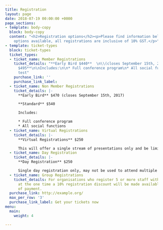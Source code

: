 ```yaml
---
title: Registration
layout: page
date: 2018-07-19 00:00:00 +0000
page_sections:
- template: body-copy
  block: body-copy
  content: "<h2>Registration options</h2><p>Please find information below on all registration
    options available, all registrations are inclusive of 10% GST.</p>"
- template: ticket-types
  block: ticket-types
  ticket_types:
  - ticket_name: Member Registrations
    ticket_details: "**Early Bird $440**  \n\\(closes September 15th, 2017)\n\n**Standard
      $495**\n\nIncludes:\n\n* Full conference program\n* All social functions\n\n#
      test"
    purchase_link: ''
    purchase_link_label: 
  - ticket_name: Non Member Registrations
    ticket_details: |-
      **Early Bird** $470 (closes September 15th, 2017)

      **Standard** $540

      Includes:

      * Full conference program
      * All social functions
  - ticket_name: Virtual Registrations
    ticket_details: |-
      **Virtual Registrations** $250

      This will offer a single stream of presentations only and be limited to 100 participants. Virtual sessions will be scheduled across all days of the conference.
  - ticket_name: Day Registration
    ticket_details: |-
      **Day Registration** $250

      Single day registration only, may not be used to attend multiple days. This registration does not include Social Events, tickets may be purchased to attend these events.
  - ticket_name: Group Registrations
    ticket_details: For organisations who register 5 or more staff with full registrations
      at the one time a 10% registration discount will be made available at the time
      of payment. 
  purchase_link: http://example.org/
  max_per_row: '3'
  purchase_link_label: Get your tickets now
menu:
  main:
    weight: 4

---
```

